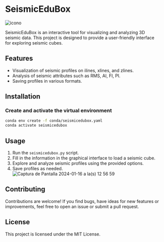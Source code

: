 # SeismicEduBox
![icono](https://github.com/JoseMariaGarciaMarquez/seismicedubox/assets/30852961/0a01a466-2e62-40fe-a983-13d4fcd0de5b)

SeismicEduBox is an interactive tool for visualizing and analyzing 3D seismic data. This project is designed to provide a user-friendly interface for exploring seismic cubes.

## Features

- Visualization of seismic profiles on ilines, xlines, and zlines.
- Analysis of seismic attributes such as RMS, AI, FI, PI.
- Saving profiles in various formats.

## Installation

### Create and activate the virtual environment

```bash
conda env create -f conda/seismicedubox.yaml
conda activate seismicedubox
```

## Usage

1. Run the `seismicedubox.py` script.
2. Fill in the information in the graphical interface to load a seismic cube.
3. Explore and analyze seismic profiles using the provided options.
4. Save profiles as needed.
![Captura de Pantalla 2024-01-16 a la(s) 12 56 59](https://github.com/JoseMariaGarciaMarquez/seismicedubox/assets/30852961/ed8834b9-dcde-4601-8a0a-6a02727292fd)

## Contributing

Contributions are welcome! If you find bugs, have ideas for new features or improvements, feel free to open an issue or submit a pull request.

## License

This project is licensed under the MIT License.





